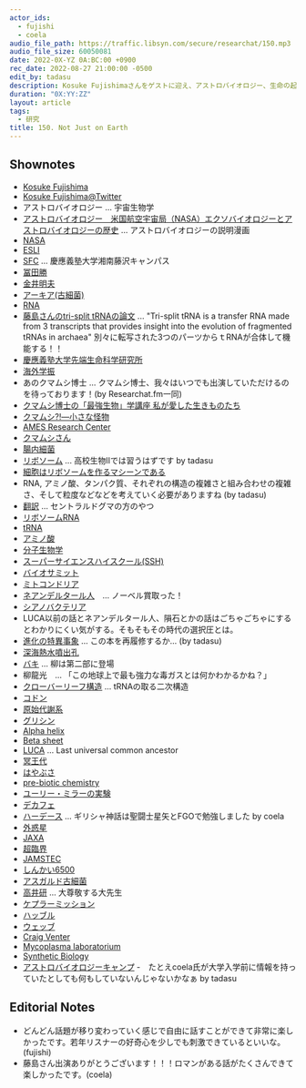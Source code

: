 ```yaml
---
actor_ids:
  - fujishi
  - coela
audio_file_path: https://traffic.libsyn.com/secure/researchat/150.mp3 
audio_file_size: 60050081
date: 2022-0X-YZ 0A:BC:00 +0900
rec_date: 2022-08-27 21:00:00 -0500
edit_by: tadasu
description: Kosuke Fujishimaさんをゲストに迎え、アストロバイオロジー、生命の起源などについて話しました。
duration: "0X:YY:ZZ"
layout: article
tags:
  - 研究
title: 150. Not Just on Earth
---
```


## Shownotes
- [Kosuke Fujishima](http://www.elsi.jp/en/members/researchers/kfujishima/)
- [Kosuke Fujishima@Twitter](https://twitter.com/ELSI_Fujishima) 
- アストロバイオロジー ... 宇宙生物学
- [アストロバイオロジー　米国航空宇宙局（NASA）エクソバイオロジーとアストロバイオロジーの歴史](https://astrobiology.nasa.gov/uploads/filer_public/02/c5/02c5c11f-046a-4607-a5f4-44377c3e74e4/issue7japanesefirstedition_elsi_med.pdf) ... アストロバイオロジーの説明漫画
- [NASA](https://www.nasa.gov/)
- [ESLI](https://www.elsi.jp/)
- [SFC](https://www.sfc.keio.ac.jp/) ... 慶應義塾大学湘南藤沢キャンパス
- [冨田勝](https://ja.wikipedia.org/wiki/%E5%86%A8%E7%94%B0%E5%8B%9D)
- [金井明夫](https://researchmap.jp/read0116105)
- [アーキア(古細菌)](https://ja.wikipedia.org/wiki/%E5%8F%A4%E7%B4%B0%E8%8F%8C) 
- [RNA](https://en.wikipedia.org/wiki/RNA)
- [藤島さんのtri-split tRNAの論文](https://www.pnas.org/doi/10.1073/pnas.0808246106) ... "Tri-split tRNA is a transfer RNA made from 3 transcripts that provides insight into the evolution of fragmented tRNAs in archaea" 別々に転写された3つのパーツからｔRNAが合体して機能する！！
- [慶應義塾大学先端生命科学研究所](https://www.iab.keio.ac.jp/)
- [海外学振](https://www.jsps.go.jp/j-ab/)
- あのクマムシ博士 ... クマムシ博士、我々はいつでも出演していただけるのを待っております！(by Researchat.fm一同)
- [クマムシ博士の「最強生物」学講座 私が愛した生きものたち](https://www.amazon.co.jp/dp/4103347112)
- [クマムシ?!―小さな怪物](https://www.amazon.co.jp/dp/4000074628/)
- [AMES Research Center](https://www.nasa.gov/ames)
- [クマムシさん](http://www.kumamushisan.net/about.html)
- [腸内細菌](https://ja.wikipedia.org/wiki/%E8%85%B8%E5%86%85%E7%B4%B0%E8%8F%8C)
- [リボソーム](https://ja.wikipedia.org/wiki/%E3%83%AA%E3%83%9C%E3%82%BD%E3%83%BC%E3%83%A0) ... 高校生物IIでは習うはずです by tadasu
- [細胞はリボソームを作るマシーンである](https://twitter.com/researchat_fm/status/1508768471970205701)
- RNA, アミノ酸、タンパク質、それぞれの構造の複雑さと組み合わせの複雑さ、そして粒度などなどを考えていく必要がありますね (by tadasu)
- [翻訳](https://ja.wikipedia.org/wiki/%E7%BF%BB%E8%A8%B3_(%E7%94%9F%E7%89%A9%E5%AD%A6)) ... セントラルドグマの方のやつ
- [リボソームRNA](https://ja.wikipedia.org/wiki/%E3%83%AA%E3%83%9C%E3%82%BD%E3%83%BC%E3%83%A0RNA)
- [tRNA](https://en.wikipedia.org/wiki/Transfer_RNA)
- [アミノ酸](https://ja.wikipedia.org/wiki/%E3%82%A2%E3%83%9F%E3%83%8E%E9%85%B8)
- [分子生物学](https://ja.wikipedia.org/wiki/%E5%88%86%E5%AD%90%E7%94%9F%E7%89%A9%E5%AD%A6)
- [スーパーサイエンスハイスクール(SSH)](https://www.jst.go.jp/cpse/ssh/ssh/public/about.html)
- [バイオサミット](https://www.bio-summit.org/)
- [ミトコンドリア](https://ja.wikipedia.org/wiki/%E3%83%9F%E3%83%88%E3%82%B3%E3%83%B3%E3%83%89%E3%83%AA%E3%82%A2)
- [ネアンデルタール人](https://ja.wikipedia.org/wiki/%E3%83%8D%E3%82%A2%E3%83%B3%E3%83%87%E3%83%AB%E3%82%BF%E3%83%BC%E3%83%AB%E4%BA%BA)　… ノーベル賞取った！
- [シアノバクテリア](http://photosynthesis.c.u-tokyo.ac.jp/cyano.html)
- LUCA以前の話とネアンデルタール人、隕石とかの話はごちゃごちゃにするとわかりにくい気がする。そもそもその時代の選択圧とは。
- [進化の特異事象](https://www.amazon.co.jp/dp/4903532054?tag=researchatf04-22) ... この本を再履修するか... (by tadasu)
- [深海熱水噴出孔](https://ja.wikipedia.org/wiki/%E7%86%B1%E6%B0%B4%E5%99%B4%E5%87%BA%E5%AD%94)
- [バキ](https://www.amazon.co.jp/dp/B0749QNGX7/?tag=researchatf04-22) ... 柳は第二部に登場
- 柳龍光　... 「この地球上で最も強力な毒ガスとは何かわかるかね？」
- [クローバーリーフ構造](http://www.ach.ehime-u.ac.jp/bchem/RNAmodification2.html) ... tRNAの取る二次構造
- [コドン](https://ja.wikipedia.org/wiki/%E3%82%B3%E3%83%89%E3%83%B3)
- [原始代謝系](https://www.elsi.jp/research/research_fields_and_topics_old/proto_metabolism_system/)
- [グリシン](https://ja.wikipedia.org/wiki/%E3%82%B0%E3%83%AA%E3%82%B7%E3%83%B3)　
- [Alpha helix](https://ja.wikipedia.org/wiki/%CE%91%E3%83%98%E3%83%AA%E3%83%83%E3%82%AF%E3%82%B9)
- [Beta sheet](https://ja.wikipedia.org/wiki/%CE%92%E3%82%B7%E3%83%BC%E3%83%88)
- [LUCA](https://en.wikipedia.org/wiki/Last_universal_common_ancestor) ... Last universal common ancestor
- [冥王代](https://ja.wikipedia.org/wiki/%E5%86%A5%E7%8E%8B%E4%BB%A3)
- [はやぶさ](https://www.isas.jaxa.jp/missions/spacecraft/past/hayabusa.html)
- [pre-biotic chemistry](https://en.wikipedia.org/wiki/Abiogenesis)
- [ユーリー・ミラーの実験](https://ja.wikipedia.org/wiki/%E3%83%A6%E3%83%BC%E3%83%AA%E3%83%BC-%E3%83%9F%E3%83%A9%E3%83%BC%E3%81%AE%E5%AE%9F%E9%A8%93)
- [デカフェ](https://ja.wikipedia.org/wiki/%E3%83%87%E3%82%AB%E3%83%95%E3%82%A7)
- [ハーデース](https://ja.wikipedia.org/wiki/%E3%83%8F%E3%83%BC%E3%83%87%E3%83%BC%E3%82%B9) ... ギリシャ神話は聖闘士星矢とFGOで勉強しました by coela
- [外惑星](https://ja.wikipedia.org/wiki/%E5%A4%96%E6%83%91%E6%98%9F)
- [JAXA](https://global.jaxa.jp/)
- [超臨界](https://ja.wikipedia.org/wiki/%E8%B6%85%E8%87%A8%E7%95%8C%E6%B5%81%E4%BD%93)
- [JAMSTEC](https://www.jamstec.go.jp/e/)
- [しんかい6500](https://www.jamstec.go.jp/shinkai6500/)
- [アスガルド古細菌](https://ja.wikipedia.org/wiki/%E3%82%A2%E3%82%B9%E3%82%AC%E3%83%AB%E3%83%89%E5%8F%A4%E7%B4%B0%E8%8F%8C)
- [高井研](https://ja.wikipedia.org/wiki/%E9%AB%98%E4%BA%95%E7%A0%94) ... 大尊敬する大先生
- [ケプラーミッション](https://ja.wikipedia.org/wiki/%E3%82%B1%E3%83%97%E3%83%A9%E3%83%BC_(%E6%8E%A2%E6%9F%BB%E6%A9%9F))
- [ハッブル](https://ja.wikipedia.org/wiki/%E3%83%8F%E3%83%83%E3%83%96%E3%83%AB%E5%AE%87%E5%AE%99%E6%9C%9B%E9%81%A0%E9%8F%A1)
- [ウェッブ](https://ja.wikipedia.org/wiki/%E3%82%B8%E3%82%A7%E3%82%A4%E3%83%A0%E3%82%BA%E3%83%BB%E3%82%A6%E3%82%A7%E3%83%83%E3%83%96%E5%AE%87%E5%AE%99%E6%9C%9B%E9%81%A0%E9%8F%A1)
- [Craig Venter](https://www.jcvi.org/about/j-craig-venter)
- [Mycoplasma laboratorium](https://en.wikipedia.org/wiki/Mycoplasma_laboratorium)
- [Synthetic Biology](https://en.wikipedia.org/wiki/Synthetic_biology)
- [アストロバイオロジーキャンプ](https://sites.google.com/view/keio-astrobiology-camp)
-　たとえcoela氏が大学入学前に情報を持っていたとしても何もしていないんじゃないかなぁ by tadasu

## Editorial Notes
- どんどん話題が移り変わっていく感じで自由に話すことができて非常に楽しかったです。若年リスナーの好奇心を少しでも刺激できているといいな。(fujishi)
- 藤島さん出演ありがとうございます！！！ロマンがある話がたくさんできて楽しかったです。(coela)
